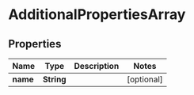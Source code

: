 

# AdditionalPropertiesArray

## Properties

Name | Type | Description | Notes
------------ | ------------- | ------------- | -------------
**name** | **String** |  |  [optional]



